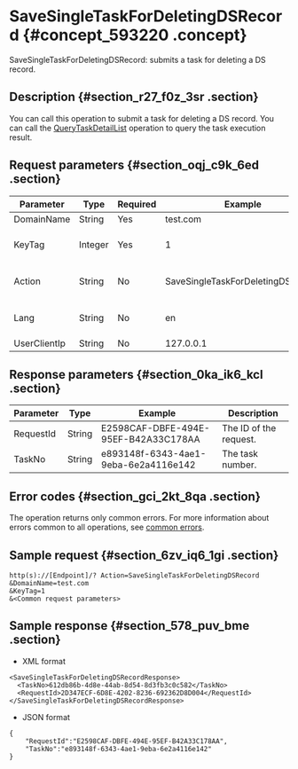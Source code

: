 # SaveSingleTaskForDeletingDSRecord {#concept_593220 .concept}

SaveSingleTaskForDeletingDSRecord: submits a task for deleting a DS record.

## Description {#section_r27_f0z_3sr .section}

You can call this operation to submit a task for deleting a DS record. You can call the [QueryTaskDetailList](https://help.aliyun.com/document_detail/67710.html) operation to query the task execution result.

## Request parameters {#section_oqj_c9k_6ed .section}

|Parameter|Type|Required|Example|Description|
|---------|----|--------|-------|-----------|
|DomainName|String|Yes|test.com|The domain name.|
|KeyTag|Integer|Yes|1|The key tag that is used to mark a DNSSEC record. Valid values: 0 to 65535.|
|Action|String|No|SaveSingleTaskForDeletingDSRecord|The operation that you want to perform. Set the value to SaveSingleTaskForDeletingDSRecord.|
|Lang|String|No|en|The language of the returned error message. Valid values: zh \(Chinese\) and en \(English\). Default value: en|
|UserClientIp|String|No|127.0.0.1|The user client's IP address.|

## Response parameters {#section_0ka_ik6_kcl .section}

|Parameter|Type|Example|Description|
|---------|----|-------|-----------|
|RequestId|String|E2598CAF-DBFE-494E-95EF-B42A33C178AA|The ID of the request.|
|TaskNo|String|e893148f-6343-4ae1-9eba-6e2a4116e142|The task number.|

## Error codes {#section_gci_2kt_8qa .section}

The operation returns only common errors. For more information about errors common to all operations, see [common errors](https://error-center.alibabacloud.com/status/product/Domain).

## Sample request {#section_6zv_iq6_1gi .section}

``` {#codeblock_vja_dwc_82f}
http(s)://[Endpoint]/? Action=SaveSingleTaskForDeletingDSRecord
&DomainName=test.com
&KeyTag=1
&<Common request parameters>
```

## Sample response {#section_578_puv_bme .section}

-   XML format

``` {#codeblock_5w2_xwr_rtw}
<SaveSingleTaskForDeletingDSRecordResponse>
  <TaskNo>612db86b-4d8e-44ab-8d54-8d3fb3c0c582</TaskNo>
  <RequestId>2D347ECF-6D8E-4202-8236-692362D8D004</RequestId>
</SaveSingleTaskForDeletingDSRecordResponse>
```

-   JSON format

``` {#codeblock_sdz_gf2_9ep}
{
    "RequestId":"E2598CAF-DBFE-494E-95EF-B42A33C178AA",
    "TaskNo":"e893148f-6343-4ae1-9eba-6e2a4116e142"
}
```


